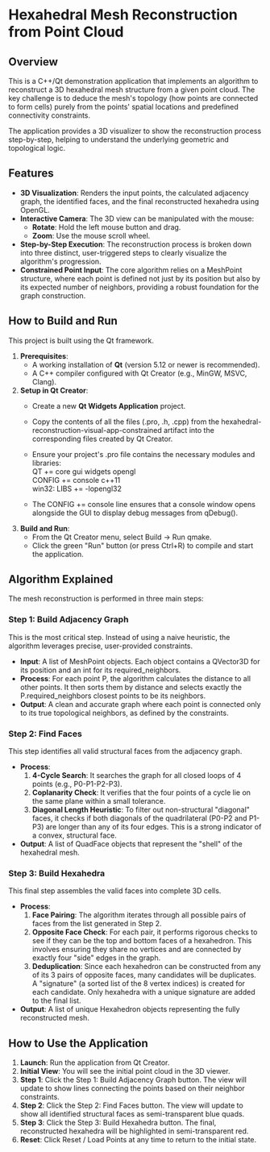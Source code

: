 # **Hexahedral Mesh Reconstruction from Point Cloud**

## **Overview**

This is a C++/Qt demonstration application that implements an algorithm to reconstruct a 3D hexahedral mesh structure from a given point cloud. The key challenge is to deduce the mesh's topology (how points are connected to form cells) purely from the points' spatial locations and predefined connectivity constraints.

The application provides a 3D visualizer to show the reconstruction process step-by-step, helping to understand the underlying geometric and topological logic.

## **Features**

* **3D Visualization**: Renders the input points, the calculated adjacency graph, the identified faces, and the final reconstructed hexahedra using OpenGL.  
* **Interactive Camera**: The 3D view can be manipulated with the mouse:  
  * **Rotate**: Hold the left mouse button and drag.  
  * **Zoom**: Use the mouse scroll wheel.  
* **Step-by-Step Execution**: The reconstruction process is broken down into three distinct, user-triggered steps to clearly visualize the algorithm's progression.  
* **Constrained Point Input**: The core algorithm relies on a MeshPoint structure, where each point is defined not just by its position but also by its expected number of neighbors, providing a robust foundation for the graph construction.

## **How to Build and Run**

This project is built using the Qt framework.

1. **Prerequisites**:  
   * A working installation of **Qt** (version 5.12 or newer is recommended).  
   * A C++ compiler configured with Qt Creator (e.g., MinGW, MSVC, Clang).  
2. **Setup in Qt Creator**:  
   * Create a new **Qt Widgets Application** project.  
   * Copy the contents of all the files (.pro, .h, .cpp) from the hexahedral-reconstruction-visual-app-constrained artifact into the corresponding files created by Qt Creator.  
   * Ensure your project's .pro file contains the necessary modules and libraries:  
     QT       \+= core gui widgets opengl  
     CONFIG   \+= console c++11  
     win32: LIBS \+= \-lopengl32

   * The CONFIG \+= console line ensures that a console window opens alongside the GUI to display debug messages from qDebug().  
3. **Build and Run**:  
   * From the Qt Creator menu, select Build \-\> Run qmake.  
   * Click the green "Run" button (or press Ctrl+R) to compile and start the application.

## **Algorithm Explained**

The mesh reconstruction is performed in three main steps:

### **Step 1: Build Adjacency Graph**

This is the most critical step. Instead of using a naive heuristic, the algorithm leverages precise, user-provided constraints.

* **Input**: A list of MeshPoint objects. Each object contains a QVector3D for its position and an int for its required\_neighbors.  
* **Process**: For each point P, the algorithm calculates the distance to all other points. It then sorts them by distance and selects exactly the P.required\_neighbors closest points to be its neighbors.  
* **Output**: A clean and accurate graph where each point is connected only to its true topological neighbors, as defined by the constraints.

### **Step 2: Find Faces**

This step identifies all valid structural faces from the adjacency graph.

* **Process**:  
  1. **4-Cycle Search**: It searches the graph for all closed loops of 4 points (e.g., P0-P1-P2-P3).  
  2. **Coplanarity Check**: It verifies that the four points of a cycle lie on the same plane within a small tolerance.  
  3. **Diagonal Length Heuristic**: To filter out non-structural "diagonal" faces, it checks if both diagonals of the quadrilateral (P0-P2 and P1-P3) are longer than any of its four edges. This is a strong indicator of a convex, structural face.  
* **Output**: A list of QuadFace objects that represent the "shell" of the hexahedral mesh.

### **Step 3: Build Hexahedra**

This final step assembles the valid faces into complete 3D cells.

* **Process**:  
  1. **Face Pairing**: The algorithm iterates through all possible pairs of faces from the list generated in Step 2\.  
  2. **Opposite Face Check**: For each pair, it performs rigorous checks to see if they can be the top and bottom faces of a hexahedron. This involves ensuring they share no vertices and are connected by exactly four "side" edges in the graph.  
  3. **Deduplication**: Since each hexahedron can be constructed from any of its 3 pairs of opposite faces, many candidates will be duplicates. A "signature" (a sorted list of the 8 vertex indices) is created for each candidate. Only hexahedra with a unique signature are added to the final list.  
* **Output**: A list of unique Hexahedron objects representing the fully reconstructed mesh.

## **How to Use the Application**

1. **Launch**: Run the application from Qt Creator.  
2. **Initial View**: You will see the initial point cloud in the 3D viewer.  
3. **Step 1**: Click the Step 1: Build Adjacency Graph button. The view will update to show lines connecting the points based on their neighbor constraints.  
4. **Step 2**: Click the Step 2: Find Faces button. The view will update to show all identified structural faces as semi-transparent blue quads.  
5. **Step 3**: Click the Step 3: Build Hexahedra button. The final, reconstructed hexahedra will be highlighted in semi-transparent red.  
6. **Reset**: Click Reset / Load Points at any time to return to the initial state.